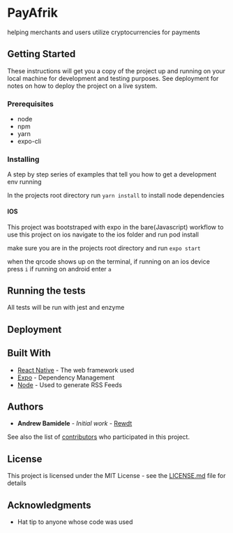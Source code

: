# PayAfrik

helping merchants and users utilize cryptocurrencies for payments

## Getting Started

These instructions will get you a copy of the project up and running on your local machine for development and testing purposes. See deployment for notes on how to deploy the project on a live system.

### Prerequisites

- node
- npm
- yarn
- expo-cli

### Installing

A step by step series of examples that tell you how to get a development env running

In the projects root directory run `yarn install` to install node dependencies

#### IOS

This project was bootstraped with expo in the bare(Javascript) workflow
to use this project on ios navigate to the ios folder and run pod install

make sure you are in the projects root directory and run `expo start`

when the qrcode shows up on the terminal, if running on an ios device press `i` if running on android enter `a`

## Running the tests

All tests will be run with jest and enzyme

## Deployment

## Built With

- [React Native](https://facebook.github.io/react-native/) - The web framework used
- [Expo](https://docs.expo.io/) - Dependency Management
- [Node](https://nodejs.org/en/docs/) - Used to generate RSS Feeds

## Authors

- **Andrew Bamidele** - _Initial work_ - [Rewdt](https://github.com/rewdt)

See also the list of [contributors](https://github.com/your/project/contributors) who participated in this project.

## License

This project is licensed under the MIT License - see the [LICENSE.md](LICENSE.md) file for details

## Acknowledgments

- Hat tip to anyone whose code was used
